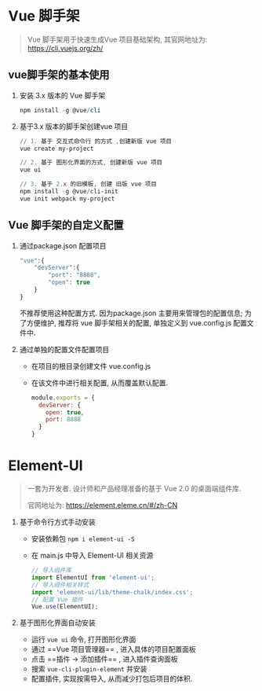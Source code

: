 # Vue 脚手架

> Vue 脚手架用于快速生成Vue 项目基础架构, 其官网地址为: https://cli.vuejs.org/zh/

## vue脚手架的基本使用

1. 安装 3.x 版本的 Vue 脚手架

   ```powershell
   npm install -g @vue/cli
   ```

2. 基于3.x 版本的脚手架创建vue 项目

   ```powershell
   // 1. 基于 交互式命令行 的方式 ,创建新版 vue 项目
   vue create my-project
   
   // 2. 基于 图形化界面的方式, 创建新版 vue 项目
   vue ui
   
   // 3. 基于 2.x 的旧模板, 创建 旧版 vue 项目
   npm install -g @vue/cli-init
   vue init webpack my-project
   ```

   

## Vue 脚手架的自定义配置

1. 通过package.json 配置项目

   ```javascript
   "vue":{
       "devServer":{
           "port": "8888",
           "open": true
       }
   }
   ```

   不推荐使用这种配置方式. 因为package.json 主要用来管理包的配置信息; 为了方便维护, 推荐将 vue 脚手架相关的配置, 单独定义到 vue.config.js 配置文件中.



2. 通过单独的配置文件配置项目

   - 在项目的根目录创建文件 vue.config.js

   - 在该文件中进行相关配置, 从而覆盖默认配置. 

     ```javascript
     module.exports = {
       devServer: {
         open: true,
         port: 8888
       }
     }
     ```

     

# Element-UI

> 一套为开发者. 设计师和产品经理准备的基于 Vue 2.0 的桌面端组件库.
>
> 官网地址为: https://element.eleme.cn/#/zh-CN

1. 基于命令行方式手动安装

   - 安装依赖包 `npm i element-ui -S`

   - 在 main.js 中导入 Element-UI 相关资源

     ```javascript
     // 导入组件库
     import ElementUI from 'element-ui';
     // 导入组件相关样式
     import 'element-ui/lib/theme-chalk/index.css';
     // 配置 Vue 插件
     Vue.use(ElementUI);
     ```

     

2. 基于图形化界面自动安装
   - 运行 `vue ui` 命令, 打开图形化界面
   - 通过  ==Vue 项目管理器== , 进入具体的项目配置面板
   - 点击 ==插件 -> 添加插件== , 进入插件查询面板
   - 搜索 `vue-cli-plugin-element` 并安装
   - 配置插件, 实现按需导入, 从而减少打包后项目的体积. 